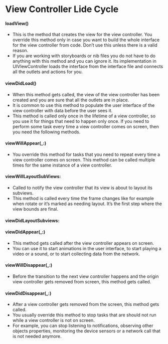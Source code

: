 # View Controller Lide Cycle

#### loadView() 

- This is the method that creates the view for the view controller. You override this method only in case you want to build the whole interface for the view controller from code. Don’t use this unless there is a valid reason.
- If you are working with storyboards or nib files you do not have to do anything with this method and you can ignore it. Its implementation in UIVIewController loads the interface from the interface file and connects all the outlets and actions for you.



#### viewDidLoad()

- When this method gets called, the view of the view controller has been created and you are sure that all the outlets are in place.
- It is common to use this method to populate the user interface of the view controller with data before the user sees it.
- This method is called only once in the lifetime of a view controller, so you use it for things that need to happen only once. If you need to perform some task every time a view controller comes on screen, then you need the following methods.



#### viewWillAppear(_:)

- You override this method for tasks that you need to repeat every time a view controller comes on screen. This method can be called multiple times for the same instance of a view controller.



#### viewWillLayoutSubViews:

- Called to notify the view controller that its view is about to layout its subviews.
- This method is called every time the frame changes like for example when rotate or it’s marked as needing layout. It’s the first step where the view bounds are final.



#### viewDidLayoutSubviews:

 

#### viewDidAppear(_:)

- This method gets called after the view controller appears on screen.
- You can use it to start animations in the user interface, to start playing a video or a sound, or to start collecting data from the network.



#### viewWillDisappear(_:)

- Before the transition to the next view controller happens and the origin view controller gets removed from screen, this method gets called.



#### viewDidDisappear(_:)

- After a view controller gets removed from the screen, this method gets called.
- You usually override this method to stop tasks that are should not run while a view controller is not on screen.
- For example, you can stop listening to notifications, observing other objects properties, monitoring the device sensors or a network call that is not needed anymore.

 

 